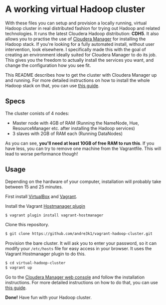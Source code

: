 # A working virtual Hadoop cluster

With these files you can setup and provision a locally running, virtual Hadoop cluster in real distributed fashion for trying out Hadoop and related technologies. It runs the latest Cloudera Hadoop distribution: **CDH5**. It also allows you to practise the use of [Cloudera Manager](http://www.cloudera.com/content/cloudera/en/products-and-services/cloudera-enterprise/cloudera-manager.html) for installing the Hadoop stack. If you're looking for a fully automated install, without user intervention, look elsewhere. I specifically made this with the goal of creating an environment ideally suited for Cloudera Manager to do its job. This gives you the freedom to actually install the services you want, and change the configuration how you see fit.

This README describes how to get the cluster with Cloudera Manager up and running. For more detailed instructions on how to install the whole Hadoop stack on that, you can use [this guide](http://dandydev.net/blog/installing-virtual-hadoop-cluster).

## Specs

The cluster conists of 4 nodes:

* Master node with 4GB of RAM (Running the NameNode, Hue, ResourceManager etc. after installing the Hadoop services)
* 3 slaves with 2GB of RAM each (Running DataNodes)

As you can see, **you'll need at least 10GB of free RAM to run this**. If you have less, you can try to remove one machine from the Vagrantfile. This will lead to worse performance though!

## Usage

Depending on the hardware of your computer, installation will probably take between 15 and 25 minutes.

First install [VirtualBox](https://www.virtualbox.org/) and [Vagrant](http://www.vagrantup.com/).

Install the Vagrant [Hostmanager plugin](https://github.com/smdahlen/vagrant-hostmanager)

```bash
$ vagrant plugin install vagrant-hostmanager
```

Clone this repository.

```bash
$ git clone https://github.com/andre3k1/vagrant-hadoop-cluster.git
```

Provision the bare cluster. It will ask you to enter your password, so it can modify your `/etc/hosts` file for easy access in your browser. It uses the Vagrant Hostmanager plugin to do this.

```bash
$ cd virtual-hadoop-cluster
$ vagrant up
```

Go to the [Cloudera Manager web console](http://vm-cluster-node1:7180) and follow the installation instructions. For more detailed instructions on how to do that, you can use [this guide](http://dandydev.net/blog/installing-virtual-hadoop-cluster).

**Done!** Have fun with your Hadoop cluster.
